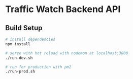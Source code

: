 # Traffic Watch Backend API

## Build Setup

```bash
# install dependencies
npm install

# serve with hot reload with nodemon at localhost:3000
./run-dev.sh

# run for production with pm2
./run-prod.sh

```
